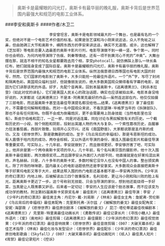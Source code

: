 > 奥斯卡是最耀眼的闪光灯，奥斯卡有最华丽的晚礼服，奥斯卡背后是世界范围内最强大和规范的电影工业体系。

###李安和奥斯卡
####作者/木卫二

						李安曾坦言，奥斯卡是电影领域最大的一个舞台，也是最有名的一个奖，但绝对不是一个电影艺术价值的标准。如果是张艺谋和冯小刚来说这话，众人不免呲之以鼻，但由驰骋三大节和奥斯卡、横跨东西方的李安来讲这话，确实不无道理。或许，这也解释了《芝加哥》等电影总要入选最差的奥斯卡影片行列，电影导演做不到一横一竖，争个第一。同时你也会明白，为何内地导演除了伤痕、刺秦等情结，还有一项不到黄河心不死的“冲奥”。大舞台摆在那，就连不相干的知名女星都要跑去亮个相，享受photocall，就仿佛踩上那么一块长条红布，她们就摇身变成了国际巨星。奥斯卡是最耀眼的闪光灯，奥斯卡有最华丽的晚礼服，奥斯卡背后是世界范围内最强大和规范的电影工业体系。纵然法俄意德日西等国也有电影大国的封号，然而，它们国家的电影到了奥斯卡，大多只能抢一抢最佳外语片。一个“外”字，写尽了封闭和隔离色彩。美国观众福利当好，但就像朋友说的，绝大多数美国观众懒得看有字幕的电影，就因为它们讲那该死的外语。好歹，先配个音再来。回到本届奥斯卡，《逃离德黑兰》、《刺杀本拉登》（如此对仗的译名），它们是美国人民关心的政治话题，确实也应该被拍出来。电影本身没啥好说的，大家都说《逃离德黑兰》不是本·阿弗莱克最好的作品——虽然连这部在内，他仅仅拍摄了三部电影，而这届奥斯卡甚至连最佳导演提名都没给他……结果，《逃离德黑兰》拿了最佳影片，不需要任何解释和理由。而对一名中国观众来说，不看凯瑟琳·毕格罗当年的《拆弹部队》，那也不会有任何影响。你既不会成为倒霉炮灰，更不会需要用上防身技能（当然电影里也没有）。斯皮尔伯格和昆汀，一正一邪，同是对话连篇，同在讨论与黑奴解放有关的历史。一个截取历史的一小段，抛个侧脸和阴影，投射出英雄人物的伟大与复杂。一个索性篡改历史，血腥暴力狂泼番茄酱，西部片致敬，玩得开心又尽兴。还有《南国野兽》，大家都说那是圣丹斯的成功。又及《悲惨世界》，那是歌舞剧的成功。至于《乌云背后的幸福线》，那是韦恩斯坦的成功。有人震慑于哈内克的成功，两夺金棕榈，又以外语片导演的身份，接连入围最佳影片和最佳导演等重要奖项。可实际上，十几年前，李安就做到了，而且做得更好。李安够厉害了吧，可实际上，他并非是第一个两夺奥斯卡奖项的华人。几十年前，有个名叫黄宗霑的摄影师，他十次入围奥斯卡最佳摄影，两次摘得奖项……而且跟李安从外面打入内部不同，他直接就是在好莱坞混出来的，声名赫赫。只是，八十多年的奥斯卡奖，多数时候它没华人也没有中国人的事。整台颁奖典礼，除了开场的咪咪歌，国内最关心的电影话题依然还是李安拿奖。大多数观众会直接把奥斯卡等于好莱坞电影又等于大片，结果这帮入围的热门电影还基本都不是——李安再次除外。《少年派的奇幻漂流》内地上映，后被解读出三四个故事版本，名利双收，更让冯小刚和陆川败的脸上有光，距离奥斯卡更近了一步。这个号称别无技能、只会当导演的家伙，想到他还能烧得一手好菜，当真是让人既羡慕又妒忌。后来者一定切记：李安的人生应该是个励志故事，而不应该变为成功学的教材。附注第85届奥斯卡奖获奖名单：最佳影片：《逃离德黑兰》最佳导演：李安 /《少年Pi的奇幻漂流》最佳男主角：丹尼尔·戴-刘易斯 /《林肯》最佳女主角：詹妮弗·劳伦斯 /《乌云背后的幸福线》最佳男配角：克里斯托弗·沃尔兹 /《被解放的姜戈》最佳女配角奖：安妮·海瑟薇 /《悲惨世界》最佳原创剧本：《被解放的姜戈》/ 昆汀·塔伦蒂诺最佳改编剧本：《逃离德黑兰》/ 克里斯·特里奥最佳动画长片：《勇敢传说》最佳记录长片：《寻找小糖人》最佳外语片：《爱》（奥地利）最佳剪辑：《逃离德黑兰》最佳摄影：《少年派的奇幻漂流》最佳视觉效果：《少年派的奇幻漂流》最佳音响效果：《悲惨世界》最佳音效剪辑：《007：大破天幕杀机》最佳艺术指导：《林肯》最佳化妆与发型设计：《悲惨世界》最佳配乐：《少年派的奇幻漂流》最佳原创电影歌曲：《Skyfall》/《007：大破天幕杀机》最佳动画短片：《纸人》最佳真人短片：《宵禁》最佳记录短片：《控诉》			  		